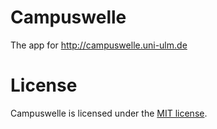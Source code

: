 # Campuswelle
The app for http://campuswelle.uni-ulm.de

# License
Campuswelle is licensed under the [MIT license](LICENSE).
